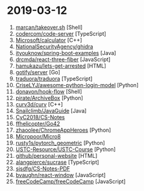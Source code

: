 # 2019-03-12

1. [marcan/takeover.sh](https://github.com/marcan/takeover.sh "Wipe and reinstall a running Linux system via SSH, without rebooting. You know you want to.") [Shell]
2. [codercom/code-server](https://github.com/codercom/code-server "Run VS Code on a remote server.") [TypeScript]
3. [Microsoft/calculator](https://github.com/Microsoft/calculator "Windows Calculator: A simple yet powerful calculator that ships with Windows") [C++]
4. [NationalSecurityAgency/ghidra](https://github.com/NationalSecurityAgency/ghidra "Ghidra is a software reverse engineering (SRE) framework") 
5. [ityouknow/spring-boot-examples](https://github.com/ityouknow/spring-boot-examples "about learning Spring Boot via examples. Spring Boot 教程、技术栈示例代码，快速简单上手教程。") [Java]
6. [drcmda/react-three-fiber](https://github.com/drcmda/react-three-fiber "👌A React-renderer for Three.js") [JavaScript]
7. [hamukazu/lets-get-arrested](https://github.com/hamukazu/lets-get-arrested "This project is intended to protest against the police in Japan") [HTML]
8. [gotify/server](https://github.com/gotify/server "A simple server for sending and receiving messages in real-time per web socket. (Includes a sleek web-ui)") [Go]
9. [traduora/traduora](https://github.com/traduora/traduora "Translation management platform for teams") [TypeScript]
10. [CriseLYJ/awesome-python-login-model](https://github.com/CriseLYJ/awesome-python-login-model "😮python模拟登陆一些大型网站，还有一些简单的爬虫，希望对你们有所帮助❤️，如果喜欢记得给个star哦🌟") [Python]
11. [donavon/hook-flow](https://github.com/donavon/hook-flow "A flowchart that explains the new lifecycle of a Hooks component.") [Shell]
12. [pirate/ArchiveBox](https://github.com/pirate/ArchiveBox "🗃 The open source self-hosted web archive. Takes browser history/bookmarks/Pocket/Pinboard/etc., saves HTML, JS, PDFs, media, and more...") [Python]
13. [curv3d/curv](https://github.com/curv3d/curv "a language for making art using mathematics") [C++]
14. [Snailclimb/JavaGuide](https://github.com/Snailclimb/JavaGuide "【Java学习+面试指南】 一份涵盖大部分Java程序员所需要掌握的核心知识。") [Java]
15. [CyC2018/CS-Notes](https://github.com/CyC2018/CS-Notes "😋 技术面试必备基础知识") 
16. [ffhelicopter/Go42](https://github.com/ffhelicopter/Go42 "写《Go语言四十二章经》，纯粹是因为开发过程中碰到过的一些问题，踩到过的一些坑，感觉在Go语言学习使用过程中，有必要深刻理解这门语言的核心思维、清晰掌握语言的细节规范以及反复琢磨标准包代码设计模式，于是才有了这本书。") 
17. [zhaoolee/ChromeAppHeroes](https://github.com/zhaoolee/ChromeAppHeroes "🌈Chrome插件英雄榜, 为优秀的Chrome插件写一本中文说明书, 让Chrome插件英雄们造福人类~ ChromePluginHeroes, Write a Chinese manual for the excellent Chrome plugin, let the Chrome plugin heroes benefit the human~") [Python]
18. [Micropoor/Micro8](https://github.com/Micropoor/Micro8 "Gitbook") 
19. [rusty1s/pytorch_geometric](https://github.com/rusty1s/pytorch_geometric "Geometric Deep Learning Extension Library for PyTorch") [Python]
20. [USTC-Resource/USTC-Course](https://github.com/USTC-Resource/USTC-Course "❤️中国科学技术大学课程资源") [Python]
21. [github/personal-website](https://github.com/github/personal-website "Code that'll help you kickstart a personal website that showcases your work as a software developer.") [HTML]
22. [alangpierce/sucrase](https://github.com/alangpierce/sucrase "Super-fast alternative to Babel for when you can target modern JS runtimes") [TypeScript]
23. [sjsdfg/CS-Notes-PDF](https://github.com/sjsdfg/CS-Notes-PDF "https://github.com/CyC2018/CS-Notes PDF版本离线阅读") 
24. [bvaughn/react-window](https://github.com/bvaughn/react-window "React components for efficiently rendering large lists and tabular data") [JavaScript]
25. [freeCodeCamp/freeCodeCamp](https://github.com/freeCodeCamp/freeCodeCamp "The https://www.freeCodeCamp.org open source codebase and curriculum. Learn to code for free together with millions of people.") [JavaScript]
